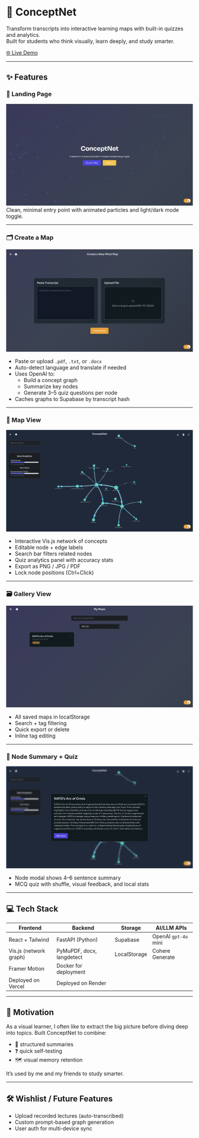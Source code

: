 # 🧠 ConceptNet

Transform transcripts into interactive learning maps with built-in quizzes and analytics.  
Built for students who think visually, learn deeply, and study smarter.

[🌐 Live Demo](https://conceptnet.vercel.app)

---

## ✨ Features

### 🌟 Landing Page
![Landing Page](./screenshots/landing.png)  
Clean, minimal entry point with animated particles and light/dark mode toggle.

---

### 🗂️ Create a Map
![Create Map](./screenshots/newmap.png)

- Paste or upload `.pdf`, `.txt`, or `.docx`
- Auto-detect language and translate if needed
- Uses OpenAI to:
  - Build a concept graph
  - Summarize key nodes
  - Generate 3–5 quiz questions per node
- Caches graphs to Supabase by transcript hash

---

### 🧠 Map View
![Graph View](./screenshots/mapview.png)

- Interactive Vis.js network of concepts
- Editable node + edge labels
- Search bar filters related nodes
- Quiz analytics panel with accuracy stats
- Export as PNG / JPG / PDF
- Lock node positions (Ctrl+Click)

---

### 🗃️ Gallery View
![Gallery](./screenshots/gallery.png)

- All saved maps in localStorage
- Search + tag filtering
- Quick export or delete
- Inline tag editing

---

### 🧾 Node Summary + Quiz
![Quiz Modal](./screenshots/modal.png)

- Node modal shows 4–6 sentence summary
- MCQ quiz with shuffle, visual feedback, and local stats

---

## 💻 Tech Stack

| Frontend                | Backend                | Storage       | AI/LLM APIs           |
|-------------------------|------------------------|----------------|------------------------|
| React + Tailwind        | FastAPI (Python)       | Supabase       | OpenAI `gpt-4o` mini      |
| Vis.js (network graph)  | PyMuPDF, docx, langdetect | LocalStorage   | Cohere Generate        |
| Framer Motion           | Docker for deployment  |                |                        |
| Deployed on Vercel      | Deployed on Render     |                
---

## 🌱 Motivation
As a visual learner, I often like to extract the big picture before diving deep into topics.
Built ConceptNet to combine:
- 🧾 structured summaries
- ❓ quick self-testing
- 🗺️ visual memory retention

It’s used by me and my friends to study smarter.

---

## 🛠 Wishlist / Future Features
- Upload recorded lectures (auto-transcribed)
- Custom prompt-based graph generation
- User auth for multi-device sync
